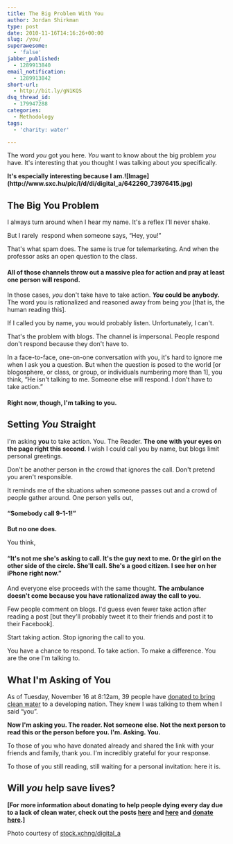 ```yaml
---
title: The Big Problem With You
author: Jordan Shirkman
type: post
date: 2010-11-16T14:16:26+00:00
slug: /you/
superawesome:
  - 'false'
jabber_published:
  - 1289913840
email_notification:
  - 1289913842
short-url:
  - http://bit.ly/gN1KQS
dsq_thread_id:
  - 179947288
categories:
  - Methodology
tags:
  - 'charity: water'

---
```

The word _you_ got you here. _You_ want to know about the big problem _you_ have. It's interesting that you thought I was talking about _you_ specifically.

<p style="text-align: left;">
  <strong>It's especially interesting because I am.![Image](http://www.sxc.hu/pic/l/d/di/digital_a/642260_73976415.jpg)</strong>
</p>

## The Big You Problem

I always turn around when I hear my name. It's a reflex I'll never shake.  
<!--more-->

  
But I rarely  respond when someone says, &#8220;Hey, you!&#8221;

That's what spam does. The same is true for telemarketing. And when the professor asks an open question to the class.

#### All of those channels throw out a massive plea for action and pray at least **one person** will respond.

In those cases, _you_ don't take have to take action. **_You_ could be anybody.** The word you is rationalized and reasoned away from being _you_ [that is, the human reading this].

If I called you by name, you would probably listen. Unfortunately, I can't.

That's the problem with blogs. The channel is impersonal. People respond don't respond because they don't have to.

In a face-to-face, one-on-one conversation with you, it's hard to ignore me when I ask you a question. But when the question is posed to the world [or blogosphere, or class, or group, or individuals numbering more than 1], you think, &#8220;He isn't talking to me. Someone else will respond. I don't have to take action.&#8221;

#### Right now, though, **I'm talking to you**.

## Setting _You_ Straight

I'm asking **you** to take action. You. The Reader. **The one with your eyes on the page right this second**. I wish I could call you by name, but blogs limit personal greetings.

Don't be another person in the crowd that ignores the call. Don't pretend you aren't responsible.

It reminds me of the situations when someone passes out and a crowd of people gather around. One person yells out,

#### &#8220;Somebody call 9-1-1!&#8221;

**But no one does.**

You think,

#### &#8220;It's not me she's asking to call. It's the guy next to me. Or the girl on the other side of the circle. She'll call. She's a good citizen. I see her on her iPhone right now.&#8221;

And everyone else proceeds with the same thought. **The ambulance doesn't come because you have rationalized away the call to you.**

Few people comment on blogs. I'd guess even fewer take action after reading a post [but they'll probably tweet it to their friends and post it to their Facebook].

Start taking action. Stop ignoring the call to you.

You have a chance to respond. To take action. To make a difference. You are the one I'm talking to.

## What I'm Asking of You

As of Tuesday, November 16 at 8:12am, 39 people have [donated to bring clean water](http://mycharitywater.org/jshirk) to a developing nation. They knew I was talking to them when I said &#8220;you&#8221;.

**Now I'm asking you. The reader. Not someone else. Not the next person to read this or the person before you. I'm. Asking. You.**

To those of you who have donated already and shared the link with your friends and family, thank you. I'm incredibly grateful for your response.

To those of you still reading, still waiting for a personal invitation: here it is.

## Will _you_ help save lives?

**[For more information about donating to help people dying every day due to a lack of clean water, check out the posts [here](http://jshirkman.wordpress.com/2010/11/01/water/) and [here](http://jshirkman.wordpress.com/2010/11/04/faq/) and [donate here](http://mycharitywater.org/jshirk).]**

Photo courtesy of [stock.xchng/digital_a](http://www.sxc.hu/profile/digital_a)
